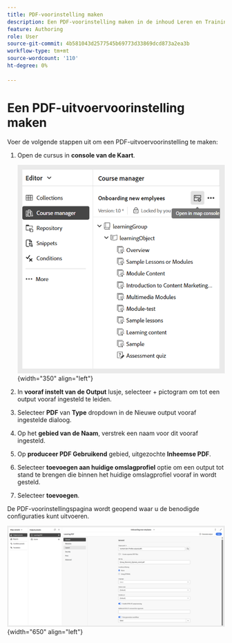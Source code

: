 ```yaml
---
title: PDF-voorinstelling maken
description: Een PDF-voorinstelling maken in de inhoud Leren en Training
feature: Authoring
role: User
source-git-commit: 4b581043d2577545b69773d33869dcd873a2ea3b
workflow-type: tm+mt
source-wordcount: '110'
ht-degree: 0%

---
```


# Een PDF-uitvoervoorinstelling maken

Voer de volgende stappen uit om een PDF-uitvoervoorinstelling te maken:

1. Open de cursus in **console van de Kaart**.

   ![](assets/open-in-map-console.png){width="350" align="left"}

1. In **vooraf instelt van de Output** lusje, selecteer + pictogram om tot een output vooraf ingesteld te leiden.
1. Selecteer **PDF** van **Type** dropdown in de Nieuwe output vooraf ingestelde dialoog.
1. Op het **gebied van de Naam**, verstrek een naam voor dit vooraf ingesteld.
1. Op **produceer PDF Gebruikend** gebied, uitgezochte **Inheemse PDF**.
1. Selecteer **toevoegen aan huidige omslagprofiel** optie om een output tot stand te brengen die binnen het huidige omslagprofiel vooraf in wordt gesteld.
1. Selecteer **toevoegen**.

De PDF-voorinstellingspagina wordt geopend waar u de benodigde configuraties kunt uitvoeren.

![](assets/learning-pdf-preset.png){width="650" align="left"}


